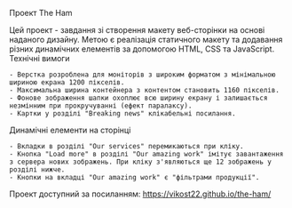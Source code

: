 Проект The Ham 

Цей проект - завдання зі створення макету веб-сторінки на основі наданого дизайну. Метою є реалізація статичного макету та додавання різних динамічних елементів за допомогою HTML, CSS та JavaScript.
Технічні вимоги

    - Верстка розроблена для моніторів з широким форматом з мінімальною шириною екрана 1200 пікселів.
    - Максимальна ширина контейнера з контентом становить 1160 пікселів.
    - Фонове зображення шапки охоплює всю ширину екрану і залишається незмінним при прокручуванні (ефект паралаксу).
    - Картки у розділі "Breaking news" клікабельні посилання.

Динамічні елементи на сторінці

    - Вкладки в розділі "Our services" перемикаються при кліку.
    - Кнопка "Load more" в розділі "Our amazing work" імітує завантаження з сервера нових зображень. При кліку з'являються ще 12 зображень у розділі нижче.
    - Кнопки на вкладці "Our amazing work" є "фільтрами продукції". 

Проект доступний за посиланням: https://vikost22.github.io/the-ham/
